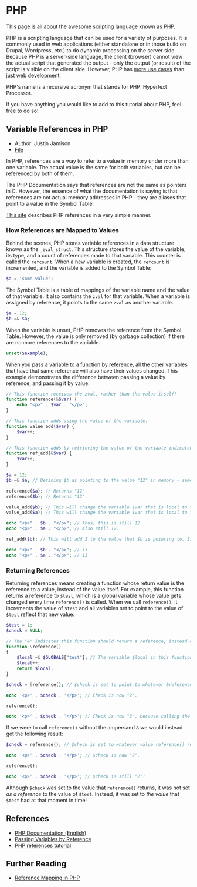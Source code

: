 # PHP #
This page is all about the awesome scripting language known as PHP.

PHP is a scripting language that can be used for a variety of purposes. It is commonly used in web applications (either standalone or in those build on Drupal, Wordpress, etc.) to do dynamic processing on the server side. Because PHP is a server-side language, the client (browser) cannot view the actual script that generated the output - only the output (or result) of the script is visible on the client side. However, PHP has [more use cases](https://secure.php.net/manual/en/intro-whatcando.php) than just web development.

PHP's name is a recursive acronym that stands for PHP: Hypertext Processor.

If you have anything you would like to add to this tutorial about PHP, feel free to do so!

## Variable References in PHP ##

* Author: Justin Jamison
* [File](cyl_Justin.md)

In PHP, references are a way to refer to a value in memory under more than one variable. The actual value is the same for both variables, but can be referenced by both of them.

The PHP Documentation says that references are not the same as pointers in C. However, the essence of what the documentation is saying is that references are not actual memory addresses in PHP - they are aliases that point to a value in the Symbol Table.

[This site](http://code.stephenmorley.org/php/references-tutorial/) describes PHP references in a very simple manner.

### How References are Mapped to Values ###

Behind the scenes, PHP stores variable references in a data structure known as the `_zval_struct`. This structure stores the value of the variable, its type, and a count of references made to that variable. This counter is called the `refcount`. When a new variable is created, the `refcount` is incremented, and the variable is added to the Symbol Table:

```php
$a = 'some value';
```

The Symbol Table is a table of mappings of the variable name and the value of that variable. It also contains the `zval` for that variable. When a variable is assigned by reference, it points to the same `zval` as another variable.

```php
$a = 12;
$b =& $a;
```

When the variable is unset, PHP removes the reference from the Symbol Table. However, the value is only removed (by garbage collection) if there are no more references to the variable.

```php
unset($example);
```

When you pass a variable to a function by reference, all the other variables that have that same reference will also have their values changed. This example demonstrates the difference between passing a value by reference, and passing it by value:

```php
// This function receives the zval, rather than the value itself!
function reference(&$var) { 
	echo "<p>" . $var . "</p>"; 
}

// This function adds using the value of the variable.
function value_add($var) { 
	$var++;
}

// This function adds by retrieving the value of the variable indicated by the zval indicated by $var.
function ref_add(&$var) { 
	$var++;
}

$a = 12;
$b =& $a; // Defining $b as pointing to the value "12" in memory - same value as $a! Both variables point to the same memory object - they have the same zval. PHP will treat both variables exactly the same!

reference($a); // Returns "12".
reference($b); // Returns "12".

value_add($b); // This will change the variable $var that is local to the function, but will not change $b! Only the value "12" was passed to the function.
value_add($a); // This will change the variable $var that is local to the function, but will not change $a! Only the value "12" was passed to the function.

echo "<p>" . $b . "</p>"; // Thus, this is still 12.
echo "<p>" . $a . "</p>"; // Also still 12.

ref_add($b); // This will add 1 to the value that $b is pointing to. Since we are passing in the reference to the value "12" (rather than the actual value "12"), the function will also change the value for all other variables that point to that value. Since $a is pointing to that same value, $a will also change to 13!

echo "<p>" . $b . "</p>"; // 13
echo "<p>" . $a . "</p>"; // 13
```

### Returning References ###
Returning references means creating a function whose return value is the reference to a value, instead of the value itself. For example, this function returns a reference to `$test`, which is a global variable whose value gets changed every time `reference()` is called. When we call `reference()`, it increments the value of `$test` and all variables set to point to the value of `$test` reflect that new value:

```php
$test = 1;
$check = NULL;

// The "&" indicates this function should return a reference, instead of a value.
function &reference()
{
    $local =& $GLOBALS["test"]; // The variable $local in this function references global variable $test.
    $local++;
    return $local;
}

$check = &reference(); // $check is set to point to whatever &reference() returns. &reference() returns the reference to global variable $test.

echo '<p>' . $check . '</p>'; // Check is now "2".

reference();

echo '<p>' . $check . '</p>'; // Check is now "3", because calling the function reference() again incremented $test's value.
```

If we were to call `reference()` without the ampersand `&` we would instead get the following result:

```php
$check = reference(); // $check is set to whatever value reference() returns. reference() returns "2".

echo '<p>' . $check . '</p>'; // $check is now "2".

reference();

echo '<p>' . $check . '</p>'; // $check is still "2"!
```

Although `$check` was set to the value that `reference()` returns, it was not set *as a reference* to the value of `$test`. Instead, it was set to *the value* that `$test` had at that moment in time!

## References ##
 - [PHP Documentation (English)](https://secure.php.net/manual/en/)
 - [Passing Variables by Reference](http://php.net/manual/en/language.references.whatare.php)
 - [PHP references tutorial](http://code.stephenmorley.org/php/references-tutorial/)

 ## Further Reading ##
 - [Reference Mapping in PHP](http://php.net/manual/en/language.references.unset.php#82955)